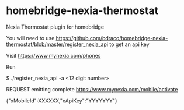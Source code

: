 # homebridge-nexia-thermostat
Nexia Thermostat plugin for homebridge

You will need to use
https://github.com/bdraco/homebridge-nexia-thermostat/blob/master/register_nexia_api
to get an api key

Visit https://www.mynexia.com/phones

Run

$ ./register_nexia_api -a <12 digit number>

REQUEST emitting complete https://www.mynexia.com/mobile/activate

{"xMobileId":XXXXXX,"xApiKey":"YYYYYYY"}
